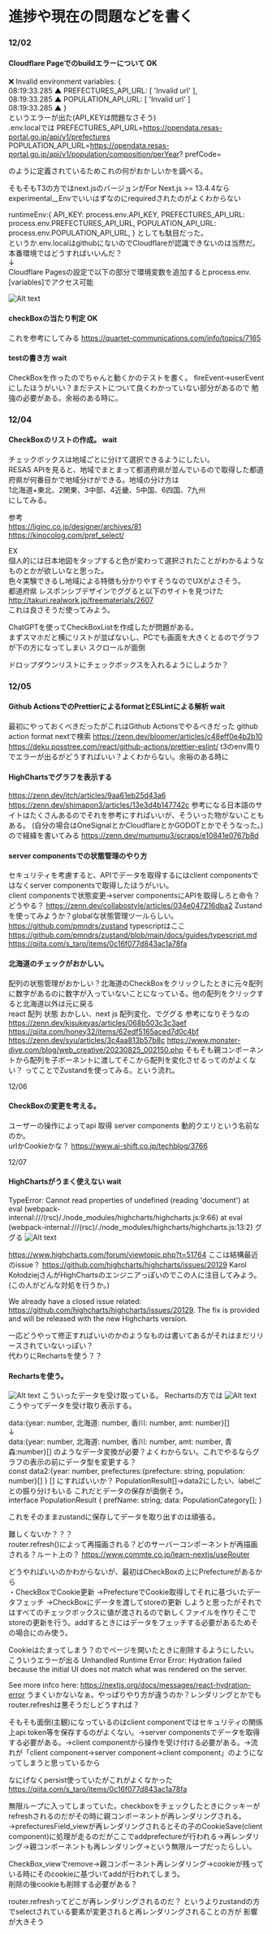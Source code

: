 # 進捗や現在の問題などを書く

### 12/02 
#### Cloudflare Pageでのbuildエラーについて OK
❌ Invalid environment variables: {     
08:19:33.285	▲  PREFECTURES_API_URL: [ 'Invalid url' ],      
08:19:33.285	▲  POPULATION_API_URL: [ 'Invalid url' ]        
08:19:33.285	▲  }        
というエラーが出た(API_KEYは問題なさそう)       
.env.localでは
PREFECTURES_API_URL=https://opendata.resas-portal.go.jp/api/v1/prefectures      
POPULATION_API_URL=https://opendata.resas-portal.go.jp/api/v1/population/composition/perYear?   prefCode=

のように定義されているためこれの何がおかしいかを調べる。

そもそもT3の方ではnext.jsのバージョンがFor Next.js >= 13.4.4なら        
experimental__Envでいいはずなのにrequiredされたのがよくわからない

runtimeEnv:{
        API_KEY: process.env.API_KEY,
        PREFECTURES_API_URL: process.env.PREFECTURES_API_URL,
        POPULATION_API_URL: process.env.POPULATION_API_URL,
   }
としても駄目だった。        
というか.env.localはgithubにないのでCloudflareが認識できないのは当然だ。
本番環境ではどうすればいいんだ？        
↓       
Cloudflare Pagesの設定で以下の部分で環境変数を追加するとprocess.env.[variables]でアクセス可能       

![Alt text](image.png)

#### checkBoxの当たり判定 OK
これを参考にしてみる
https://quartet-communications.com/info/topics/7165

#### testの書き方 wait
CheckBoxを作ったのでちゃんと動くかのテストを書く。
fireEvent→userEventにしたほうがいい？まだテストについて良くわかっていない部分があるので
勉強の必要がある。余裕のある時に。

### 12/04

#### CheckBoxのリストの作成。 wait
チェックボックスは地域ごとに分けて選択できるようにしたい。  
RESAS APIを見ると、地域でまとまって都道府県が並んでいるので取得した都道府県が何番目かで地域分けができる。地域の分け方は         
1北海道+東北、2関東、3中部、4近畿、5中国、6四国、7九州          
にしてみる。

参考            
https://liginc.co.jp/designer/archives/81               
https://kinocolog.com/pref_select/ 

EX                           
個人的には日本地図をタップすると色が変わって選択されたことがわかるようなものとかが欲しいなと思った。            
色々実験できるし地域による特徴も分かりやすそうなのでUXがよさそう。   
都道府県 レスポンシブデザインでググると以下のサイトを見つけた           
http://takuri.realwork.jp/freematerials/2607            
これは良さそうだ使ってみよう。     

ChatGPTを使ってCheckBoxListを作成したが問題がある。        
まずスマホだと横にリストが並ばないし、PCでも画面を大きくとるのでグラフが下の方になってしまい
スクロールが面倒
     
ドロップダウンリストにチェックボックスを入れるようにしようか？

### 12/05 

#### Github ActionsでのPrettierによるformatとESLintによる解析 wait
最初にやっておくべきだったがこれはGithub Actionsでやるべきだった
github action format nextで検索
https://zenn.dev/bloomer/articles/c48eff0e4b2b10
https://deku.posstree.com/react/github-actions/prettier-eslint/
t3のenv周りでエラーが出るがどうすればいい？よくわからない。余裕のある時に


#### HighChartsでグラフを表示する
https://zenn.dev/itch/articles/9aa61eb25d43a6
https://zenn.dev/shimapon3/articles/13e3d4b147742c
参考になる日本語のサイトはたくさんあるのでそれを参考にすればいいが、そういった物がないこともある。
(自分の場合はOneSignalとかCloudflareとかGODOTとかでそうなった。)                
ので経緯を書いてみる
https://zenn.dev/mumumu3/scraps/e10841e0767b8d

#### server componentsでの状態管理のやり方
セキュリティを考慮すると、APIでデータを取得するにはclient componentsではなくserver componentsで取得したほうがいい。             
client componentsで状態変更→server componentsにAPIを取得しろと命令？
どうやる？
https://zenn.dev/collabostyle/articles/034e047216dba2
Zustandを使ってみようか？globalな状態管理ツールらしい。         
https://github.com/pmndrs/zustand
typescriptはここ
https://github.com/pmndrs/zustand/blob/main/docs/guides/typescript.md
https://qiita.com/s_taro/items/0c16f077d843ac1a78fa

#### 北海道のチェックがおかしい。
配列の状態管理がおかしい？北海道のCheckBoxをクリックしたときに元々配列に数字があるのに数字が入っていないことになっている。他の配列をクリックすると北海道以外は元に戻る          
react 配列 状態 おかしい、next js 配列変化、でググる
参考になりそうなの
https://zenn.dev/kisukeyas/articles/068b503c3c3aef
https://qiita.com/honey32/items/62edf5165aced7d0c4bf
https://zenn.dev/syu/articles/3c4aa813b57b8c
https://www.monster-dive.com/blog/web_creative/20230825_002150.php
そもそも親コンポーネントから配列を子ポーネントに渡してそこから配列を変化させるってのがよくない？
ってことでZustandを使ってみる。という流れ。

12/06
#### CheckBoxの変更を考える。
ユーザーの操作によってapi 取得 server components
動的クエリという名前なのか。            
urlかCookieかな？
https://www.ai-shift.co.jp/techblog/3766

12/07
#### HighChartsがうまく使えない wait
TypeError: Cannot read properties of undefined (reading 'document')
    at eval (webpack-internal:///(rsc)/./node_modules/highcharts/highcharts.js:9:66)
    at eval (webpack-internal:///(rsc)/./node_modules/highcharts/highcharts.js:13:2)
ググる
![Alt text](image-1.png)

https://www.highcharts.com/forum/viewtopic.php?t=51764
ここは結構最近のissue？
https://github.com/highcharts/highcharts/issues/20129
Karol KołodziejさんがHighChartsのエンジニアっぽいのでこの人に注目してみよう。(この人がどんな対処を行うか。)             

We already have a closed issue related: https://github.com/highcharts/highcharts/issues/20129. The fix is provided and will be released with the new Highcharts version.

一応どうやって修正すればいいのかのようなものは書いてあるがそれはまだリリースされていないっぽい？                
代わりにRechartsを使う？？

#### Rechartsを使う。
![Alt text](image-2.png)
こういったデータを受け取っている。
Rechartsの方では
![Alt text](image-3.png)
こうやってデータを受け取り表示する。


data:{year: number, 北海道: number, 香川: number, amt: number}[]            
↓       
data:{year: number, 北海道: number, 香川: number, amt: number, 青森:number}[]
のようなデータ変換が必要？よくわからない。これでやるならグラフの表示の前にデータ型を変更する？      
const data2:{year: number, prefectures:{prefecture: string, population: number}[] } []
にすればいいか？
PopulationResult[]→data2にしたい、labelごとの振り分けもいる
これだとデータの保存が面倒そう。        
interface PopulationResult {
  prefName: string;
  data: PopulationCategory[];
}

これをそのままzustandに保存してデータを取り出すのは頑張る。

難しくないか？？？      
router.refresh()によって再描画される？どのサーバーコンポーネントが再描画される？ルート上の？
https://www.commte.co.jp/learn-nextjs/useRouter

どうやればいいのかわからないが、最初はCheckBoxの上にPrefectureがあるから        
・CheckBoxでCookie更新
→PrefectureでCookie取得してそれに基づいたデータフェッチ
→CheckBoxにデータを渡してstoreの更新
しようと思ったがそれではすべてのチェックボックスに値が渡されるので新しくファイルを作りそこで
storeの更新を行う。addするときにはデータをフェッチする必要があるためその場合にのみ使う。

Cookieはたまってしまう？のでページを開いたときに削除するようにしたい。
こういうエラーが出る
Unhandled Runtime Error
Error: Hydration failed because the initial UI does not match what was rendered on the server.

See more infco here: https://nextjs.org/docs/messages/react-hydration-error
うまくいかないなぁ。やっぱりやり方が違うのか？レンダリングとかでもrouter.refreshは悪そうだしどうすれば？

そもそも面倒(主観)になっているのはclient componentではセキュリティの関係上api token等を保存するのがよくない。→server componentsでデータを取得する必要がある。→client componentから操作を受け付ける必要がある。→流れが「client component→server component→client component」のようになってしまうと思っているから

なにげなくpersist使っていたがこれがよくなかった
https://qiita.com/s_taro/items/0c16f077d843ac1a78fa

無限ループに入ってしまっていた。checkboxをチェックしたときにクッキーがrefreshされるのだがその時に親コンポーネントが再レンダリングされる。→prefecturesField_viewが再レンダリングされるとその子のCookieSave(client component)に処理が走るのだがここでaddprefectureが行われる→再レンダリング→親コンポーネントも再レンダリング→という無限ループだったらしい。

CheckBox_viewでremove→親コンポーネント再レンダリング→cookieが残っている時にそのcookieに基づいてaddが行われてしまう。    
削除の後cookieも削除する必要がある？

router.refreshってどこが再レンダリングされるのだ？
というよりzustandの方でselectされている要素が変更されると再レンダリングされることの方が
影響が大きそう
